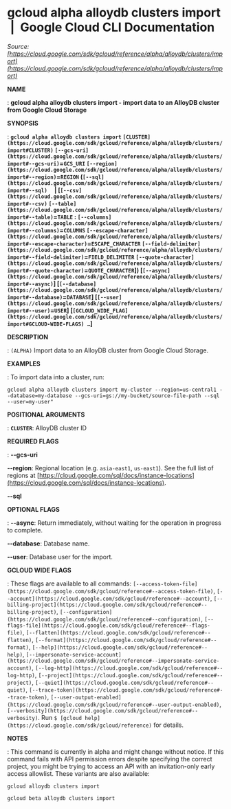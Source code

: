 # gcloud alpha alloydb clusters import  |  Google Cloud CLI Documentation

*Source: [https://cloud.google.com/sdk/gcloud/reference/alpha/alloydb/clusters/import](https://cloud.google.com/sdk/gcloud/reference/alpha/alloydb/clusters/import)*

**NAME**

: **gcloud alpha alloydb clusters import - import data to an AlloyDB cluster from Google Cloud Storage**

**SYNOPSIS**

: **`gcloud alpha alloydb clusters import` `[CLUSTER](https://cloud.google.com/sdk/gcloud/reference/alpha/alloydb/clusters/import#CLUSTER)` `[--gcs-uri](https://cloud.google.com/sdk/gcloud/reference/alpha/alloydb/clusters/import#--gcs-uri)`=`GCS_URI` `[--region](https://cloud.google.com/sdk/gcloud/reference/alpha/alloydb/clusters/import#--region)`=`REGION` (`[--sql](https://cloud.google.com/sdk/gcloud/reference/alpha/alloydb/clusters/import#--sql)`     | [`[--csv](https://cloud.google.com/sdk/gcloud/reference/alpha/alloydb/clusters/import#--csv)` `[--table](https://cloud.google.com/sdk/gcloud/reference/alpha/alloydb/clusters/import#--table)`=`TABLE` : `[--columns](https://cloud.google.com/sdk/gcloud/reference/alpha/alloydb/clusters/import#--columns)`=`COLUMNS` `[--escape-character](https://cloud.google.com/sdk/gcloud/reference/alpha/alloydb/clusters/import#--escape-character)`=`ESCAPE_CHARACTER` `[--field-delimiter](https://cloud.google.com/sdk/gcloud/reference/alpha/alloydb/clusters/import#--field-delimiter)`=`FIELD_DELIMITER` `[--quote-character](https://cloud.google.com/sdk/gcloud/reference/alpha/alloydb/clusters/import#--quote-character)`=`QUOTE_CHARACTER`]) [`[--async](https://cloud.google.com/sdk/gcloud/reference/alpha/alloydb/clusters/import#--async)`] [`[--database](https://cloud.google.com/sdk/gcloud/reference/alpha/alloydb/clusters/import#--database)`=`DATABASE`] [`[--user](https://cloud.google.com/sdk/gcloud/reference/alpha/alloydb/clusters/import#--user)`=`USER`] [`[GCLOUD_WIDE_FLAG](https://cloud.google.com/sdk/gcloud/reference/alpha/alloydb/clusters/import#GCLOUD-WIDE-FLAGS) …`]**

**DESCRIPTION**

: `(ALPHA)` Import data to an AlloyDB cluster from Google Cloud
Storage.

**EXAMPLES**

: To import data into a cluster, run:

```
gcloud alpha alloydb clusters import my-cluster --region=us-central1 --database=my-database --gcs-uri=gs://my-bucket/source-file-path --sql --user=my-user"
```

**POSITIONAL ARGUMENTS**

: **`CLUSTER`**:
AlloyDB cluster ID

**REQUIRED FLAGS**

: **--gcs-uri**

**--region**:
Regional location (e.g. `asia-east1`, `us-east1`). See the
full list of regions at [https://cloud.google.com/sql/docs/instance-locations](https://cloud.google.com/sql/docs/instance-locations).

**--sql**

**OPTIONAL FLAGS**

: **--async**:
Return immediately, without waiting for the operation in progress to complete.

**--database**:
Database name.

**--user**:
Database user for the import.

**GCLOUD WIDE FLAGS**

: These flags are available to all commands: `[--access-token-file](https://cloud.google.com/sdk/gcloud/reference#--access-token-file)`,
`[--account](https://cloud.google.com/sdk/gcloud/reference#--account)`, `[--billing-project](https://cloud.google.com/sdk/gcloud/reference#--billing-project)`,
`[--configuration](https://cloud.google.com/sdk/gcloud/reference#--configuration)`,
`[--flags-file](https://cloud.google.com/sdk/gcloud/reference#--flags-file)`,
`[--flatten](https://cloud.google.com/sdk/gcloud/reference#--flatten)`, `[--format](https://cloud.google.com/sdk/gcloud/reference#--format)`, `[--help](https://cloud.google.com/sdk/gcloud/reference#--help)`, `[--impersonate-service-account](https://cloud.google.com/sdk/gcloud/reference#--impersonate-service-account)`,
`[--log-http](https://cloud.google.com/sdk/gcloud/reference#--log-http)`,
`[--project](https://cloud.google.com/sdk/gcloud/reference#--project)`, `[--quiet](https://cloud.google.com/sdk/gcloud/reference#--quiet)`, `[--trace-token](https://cloud.google.com/sdk/gcloud/reference#--trace-token)`, `[--user-output-enabled](https://cloud.google.com/sdk/gcloud/reference#--user-output-enabled)`,
`[--verbosity](https://cloud.google.com/sdk/gcloud/reference#--verbosity)`.
Run `$ [gcloud help](https://cloud.google.com/sdk/gcloud/reference)` for details.

**NOTES**

: This command is currently in alpha and might change without notice. If this
command fails with API permission errors despite specifying the correct project,
you might be trying to access an API with an invitation-only early access
allowlist. These variants are also available:

```
gcloud alloydb clusters import
```

```
gcloud beta alloydb clusters import
```